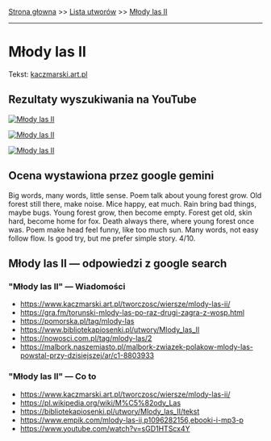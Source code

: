 [Strona głowna](../index.md) >> [Lista utworów](../list.md) >> [Młody las II](304.md)

---

# Młody las II

Tekst: [kaczmarski.art.pl](https://www.kaczmarski.art.pl/tworczosc/wiersze/mlody-las-ii/)

## Rezultaty wyszukiwania na YouTube

[![Młody las II](http://img.youtube.com/vi/l9VzVpuyKCc/0.jpg)](https://www.youtube.com/watch?v=l9VzVpuyKCc "Jacek Kaczmarski - Młody las II - YouTube")

[![Młody las II](http://img.youtube.com/vi/keQQGDis6_g/0.jpg)](https://www.youtube.com/watch?v=keQQGDis6_g "Młody las II - YouTube")

[![Młody las II](http://img.youtube.com/vi/VNZM9sYs18U/0.jpg)](https://www.youtube.com/watch?v=VNZM9sYs18U "Jacek Kaczmarski - Młody las - YouTube")

## Ocena wystawiona przez google gemini

Big words, many words, little sense. Poem talk about young forest grow. Old forest still there, make noise. Mice happy, eat much. Rain bring bad things, maybe bugs. Young forest grow, then become empty. Forest get old, skin hard, become home for fox. Death always there, where young forest once was. Poem make head feel funny, like too much sun. Many words, not easy follow flow. Is good try, but me prefer simple story. 4/10.


## Młody las II — odpowiedzi z google search

### "Młody las II" — Wiadomości

 - <https://www.kaczmarski.art.pl/tworczosc/wiersze/mlody-las-ii/>
 - <https://gra.fm/torunski-mlody-las-po-raz-drugi-zagra-z-wosp.html>
 - <https://pomorska.pl/tag/mlody-las>
 - <https://www.bibliotekapiosenki.pl/utwory/Mlody_las_II>
 - <https://nowosci.com.pl/tag/mlody-las/2>
 - <https://malbork.naszemiasto.pl/malbork-zwiazek-polakow-mlody-las-powstal-przy-dzisiejszej/ar/c1-8803933>

### "Młody las II" — Co to

 - <https://www.kaczmarski.art.pl/tworczosc/wiersze/mlody-las-ii/>
 - <https://pl.wikipedia.org/wiki/M%C5%82ody_Las>
 - <https://bibliotekapiosenki.pl/utwory/Mlody_las_II/tekst>
 - <https://www.empik.com/mlody-las-ii,p1096282156,ebooki-i-mp3-p>
 - <https://www.youtube.com/watch?v=sGD1HTScx4Y>

